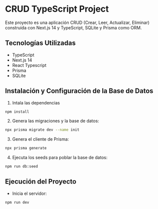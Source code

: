 # CRUD TypeScript Project

Este proyecto es una aplicación CRUD (Crear, Leer, Actualizar, Eliminar) construida con Next.js 14 y TypeScript, SQLite y Prisma como ORM.

## Tecnologías Utilizadas

- TypeScript
- Next.js 14
- React Typescript
- Prisma
- SQLite

## Instalación y Configuración de la Base de Datos

1. Intala las dependencias

```bash
npm install
```

2. Genera las migraciones y la base de datos:

```bash
npx prisma migrate dev --name init
```

3. Genera el cliente de Prisma:

```bash
npx prisma generate
```

4. Ejecuta los seeds para poblar la base de datos:

```bash
npm run db:seed
```

## Ejecución del Proyecto

- Inicia el servidor:

```bash
npm run dev
```
